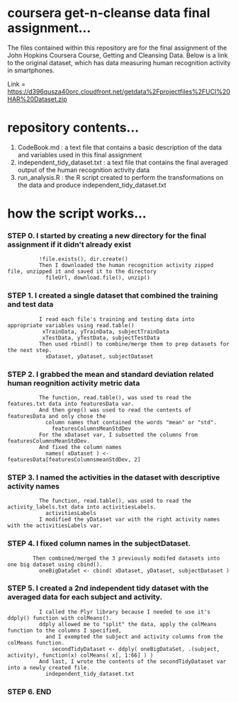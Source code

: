 # coursera get-n-cleanse data final assignment...

The files contained within this repository are for the final assignment of the John Hopkins Coursera Course, Getting and Cleansing Data. Below is a link to the original dataset, which has data measuring human recognition activity in smartphones.

Link = https://d396qusza40orc.cloudfront.net/getdata%2Fprojectfiles%2FUCI%20HAR%20Dataset.zip

# repository contents...

  1.  CodeBook.md : a text file that contains a basic description of the data and variables used in this final assignment
  2.  independent_tidy_dataset.txt : a text file that contains the final averaged output of the human recognition activity data
  3.  run_analysis.R : the R script created to perform the transformations on the data and produce independent_tidy_dataset.txt

# how the script works...

  ### STEP 0.   I started by creating a new directory for the final assignment if it didn't already exist
              !file.exists(), dir.create()
              Then I downloaded the human recognition activity zipped file, unzipped it and saved it to the directory
                fileUrl, download.file(), unzip() 
  
  ### STEP 1.   I created a single dataset that combined the training and test data
              I read each file's training and testing data into appropriate variables using read.table()
               xTrainData, yTrainData, subjectTrainData
               xTestData, yTestData, subjectTestData
              Then used rbind() to combine/merge them to prep datasets for the next step.
                xDataset, yDataset, subjectDataset
              
  ### STEP 2.   I grabbed the mean and standard deviation related human reognition activity metric data
              The function, read.table(), was used to read the features.txt data into featuresData var.
              And then grep() was used to read the contents of featuresData and only chose the 
                column names that contained the words "mean" or "std".
                  featuresColumnsMeanStdDev
              For the xDataset var, I subsetted the columns from featuresColumnsMeanStdDev.
              And fixed the column names
                names( xDataset ) <- featuresData[featuresColumnsmeanStdDev, 2]
  
  ### STEP 3.   I named the activities in the dataset with descriptive activity names
              The function, read.table(), was used to read the activity_labels.txt data into activitiesLabels.
                activitiesLabels
              I modified the yDataset var with the right activity names with the activitiesLabels var.
  
  ### STEP 4.   I fixed column names in the subjectDataset.
            Then combined/merged the 3 previously modifed datasets into one big dataset using cbind().
              oneBigDataSet <- cbind( xDataset, yDataset, subjectDataset )
  
  ### STEP 5.   I created a 2nd independent tidy dataset with the averaged data for each subject and activity.
              I called the Plyr library because I needed to use it's ddply() function with colMeans().
              ddply allowed me to "split" the data, apply the colMeans function to the columns I specified, 
                and I exempted the subject and activity columns from the colMeans function.
                  secondTidyDataset <- ddply( oneBigDataSet, .(subject, activity), function(x) colMeans( x[, 1:66] ) )
              And last, I wrote the contents of the secondTidyDataset var into a newly created file.
                independent_tidy_dataset.txt
                
  ### STEP 6.   END
